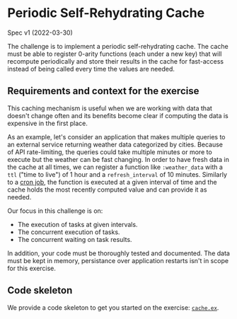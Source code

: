 # Periodic Self-Rehydrating Cache

Spec v1 (2022-03-30)

The challenge is to implement a periodic self-rehydrating cache. The cache must be able to register 0-arity functions (each under a new key) that will recompute periodically and store their results in the cache for fast-access instead of being called every time the values are needed.

## Requirements and context for the exercise

This caching mechanism is useful when we are working with data that doesn't change often and its benefits become clear if computing the data is expensive in the first place.

As an example, let's consider an application that makes multiple queries to an external service returning weather data categorized by cities. Because of API rate-limiting, the queries could take multiple minutes or more to execute but the weather can be fast changing. In order to have fresh data in the cache at all times, we can register a function like `:weather_data` with a `ttl` ("time to live") of 1 hour and a `refresh_interval` of 10 minutes. Similarly to a [cron job](https://en.wikipedia.org/wiki/Cron), the function is executed at a given interval of time and the cache holds the most recently computed value and can provide it as needed.

Our focus in this challenge is on:

- The execution of tasks at given intervals.
- The concurrent execution of tasks.
- The concurrent waiting on task results.

In addition, your code must be thoroughly tested and documented. The data must be kept in memory, persistance over application restarts isn't in scope for this exercise.

## Code skeleton

We provide a code skeleton to get you started on the exercise: [`cache.ex`](./cache.ex).
